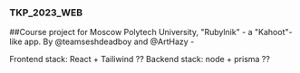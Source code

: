 ### TKP_2023_WEB
##Course project for Moscow Polytech University, "Rubylnik" - a "Kahoot"-like app. By @teamseshdeadboy and @ArtHazy
*-*

Frontend stack: React + Tailiwind ??
Backend stack: node + prisma ??

